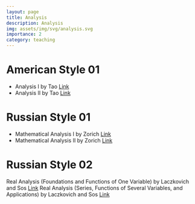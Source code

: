 ```yaml
---
layout: page
title: Analysis
description: Analysis
img: assets/img/svg/analysis.svg
importance: 2
category: teaching
---
```


# American Style 01

- Analysis I by Tao [Link](https://link.springer.com/book/10.1007/978-981-10-1789-6)
- Analysis II  by Tao [Link](https://link.springer.com/book/10.1007/978-981-10-1804-6)

# Russian Style 01

- Mathematical Analysis I by Zorich [Link](https://link.springer.com/book/10.1007/978-3-662-48792-1)
- Mathematical Analysis II by Zorich [Link](https://link.springer.com/book/10.1007/978-3-662-48993-2)

# Russian Style 02

Real Analysis (Foundations and Functions of One Variable) by Laczkovich and Sos [Link](https://link.springer.com/book/10.1007/978-1-4939-2766-1)
Real Analysis (Series, Functions of Several Variables, and Applications) by Laczkovich and Sos [Link](https://link.springer.com/book/10.1007/978-1-4939-7369-9)



